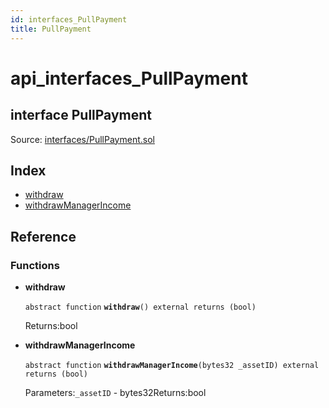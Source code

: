 ```yaml
---
id: interfaces_PullPayment
title: PullPayment
---
```


# api\_interfaces\_PullPayment

## interface PullPayment

Source: [interfaces/PullPayment.sol](https://github.com/MyBitFoundation/MyBit-Network.tech//blob/v0.0.0/contracts/interfaces/PullPayment.sol)

## Index

* [withdraw](https://github.com/MyBitFoundation/MyBit-Network.tech/tree/9bb35f4e2608f44c29e1b398fa64e00a295d0ed2/docgen/docs/interfaces_PullPayment.html#withdraw)
* [withdrawManagerIncome](https://github.com/MyBitFoundation/MyBit-Network.tech/tree/9bb35f4e2608f44c29e1b398fa64e00a295d0ed2/docgen/docs/interfaces_PullPayment.html#withdrawManagerIncome)

## Reference

### Functions

* **withdraw**

  `abstract function` **`withdraw`**`() external returns (bool)`

  Returns:bool

* **withdrawManagerIncome**

  `abstract function` **`withdrawManagerIncome`**`(bytes32 _assetID) external returns (bool)`

  Parameters:`_assetID` - bytes32Returns:bool

